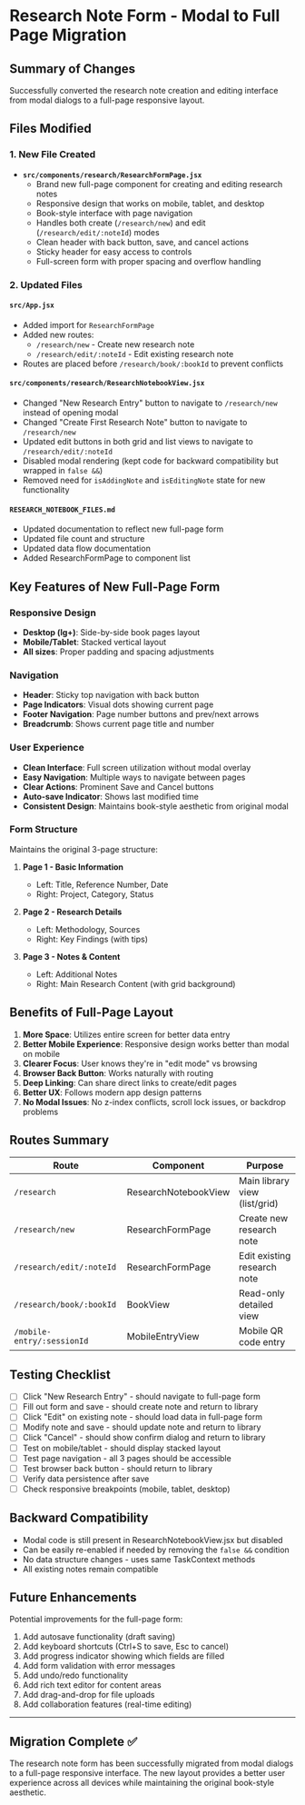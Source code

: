 # Research Note Form - Modal to Full Page Migration

## Summary of Changes

Successfully converted the research note creation and editing interface from modal dialogs to a full-page responsive layout.

## Files Modified

### 1. **New File Created**
- **`src/components/research/ResearchFormPage.jsx`**
  - Brand new full-page component for creating and editing research notes
  - Responsive design that works on mobile, tablet, and desktop
  - Book-style interface with page navigation
  - Handles both create (`/research/new`) and edit (`/research/edit/:noteId`) modes
  - Clean header with back button, save, and cancel actions
  - Sticky header for easy access to controls
  - Full-screen form with proper spacing and overflow handling

### 2. **Updated Files**

#### `src/App.jsx`
- Added import for `ResearchFormPage`
- Added new routes:
  - `/research/new` - Create new research note
  - `/research/edit/:noteId` - Edit existing research note
- Routes are placed before `/research/book/:bookId` to prevent conflicts

#### `src/components/research/ResearchNotebookView.jsx`
- Changed "New Research Entry" button to navigate to `/research/new` instead of opening modal
- Changed "Create First Research Note" button to navigate to `/research/new`
- Updated edit buttons in both grid and list views to navigate to `/research/edit/:noteId`
- Disabled modal rendering (kept code for backward compatibility but wrapped in `false &&`)
- Removed need for `isAddingNote` and `isEditingNote` state for new functionality

#### `RESEARCH_NOTEBOOK_FILES.md`
- Updated documentation to reflect new full-page form
- Updated file count and structure
- Updated data flow documentation
- Added ResearchFormPage to component list

## Key Features of New Full-Page Form

### Responsive Design
- **Desktop (lg+)**: Side-by-side book pages layout
- **Mobile/Tablet**: Stacked vertical layout
- **All sizes**: Proper padding and spacing adjustments

### Navigation
- **Header**: Sticky top navigation with back button
- **Page Indicators**: Visual dots showing current page
- **Footer Navigation**: Page number buttons and prev/next arrows
- **Breadcrumb**: Shows current page title and number

### User Experience
- **Clean Interface**: Full screen utilization without modal overlay
- **Easy Navigation**: Multiple ways to navigate between pages
- **Clear Actions**: Prominent Save and Cancel buttons
- **Auto-save Indicator**: Shows last modified time
- **Consistent Design**: Maintains book-style aesthetic from original modal

### Form Structure
Maintains the original 3-page structure:

1. **Page 1 - Basic Information**
   - Left: Title, Reference Number, Date
   - Right: Project, Category, Status

2. **Page 2 - Research Details**
   - Left: Methodology, Sources
   - Right: Key Findings (with tips)

3. **Page 3 - Notes & Content**
   - Left: Additional Notes
   - Right: Main Research Content (with grid background)

## Benefits of Full-Page Layout

1. **More Space**: Utilizes entire screen for better data entry
2. **Better Mobile Experience**: Responsive design works better than modal on mobile
3. **Clearer Focus**: User knows they're in "edit mode" vs browsing
4. **Browser Back Button**: Works naturally with routing
5. **Deep Linking**: Can share direct links to create/edit pages
6. **Better UX**: Follows modern app design patterns
7. **No Modal Issues**: No z-index conflicts, scroll lock issues, or backdrop problems

## Routes Summary

| Route | Component | Purpose |
|-------|-----------|---------|
| `/research` | ResearchNotebookView | Main library view (list/grid) |
| `/research/new` | ResearchFormPage | Create new research note |
| `/research/edit/:noteId` | ResearchFormPage | Edit existing research note |
| `/research/book/:bookId` | BookView | Read-only detailed view |
| `/mobile-entry/:sessionId` | MobileEntryView | Mobile QR code entry |

## Testing Checklist

- [ ] Click "New Research Entry" - should navigate to full-page form
- [ ] Fill out form and save - should create note and return to library
- [ ] Click "Edit" on existing note - should load data in full-page form
- [ ] Modify note and save - should update note and return to library
- [ ] Click "Cancel" - should show confirm dialog and return to library
- [ ] Test on mobile/tablet - should display stacked layout
- [ ] Test page navigation - all 3 pages should be accessible
- [ ] Test browser back button - should return to library
- [ ] Verify data persistence after save
- [ ] Check responsive breakpoints (mobile, tablet, desktop)

## Backward Compatibility

- Modal code is still present in ResearchNotebookView.jsx but disabled
- Can be easily re-enabled if needed by removing the `false &&` condition
- No data structure changes - uses same TaskContext methods
- All existing notes remain compatible

## Future Enhancements

Potential improvements for the full-page form:

1. Add autosave functionality (draft saving)
2. Add keyboard shortcuts (Ctrl+S to save, Esc to cancel)
3. Add progress indicator showing which fields are filled
4. Add form validation with error messages
5. Add undo/redo functionality
6. Add rich text editor for content areas
7. Add drag-and-drop for file uploads
8. Add collaboration features (real-time editing)

---

## Migration Complete ✅

The research note form has been successfully migrated from modal dialogs to a full-page responsive interface. The new layout provides a better user experience across all devices while maintaining the original book-style aesthetic.
